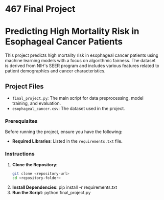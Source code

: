 # 467 Final Project

# Predicting High Mortality Risk in Esophageal Cancer Patients

This project predicts high mortality risk in esophageal cancer patients using machine learning models with a focus on algorithmic fairness. The dataset is derived from NIH's SEER program and includes various features related to patient demographics and cancer characteristics.

## Project Files
- `final_project.py`: The main script for data preprocessing, model training, and evaluation.
- `esophageal_cancer.csv`: The dataset used in the project.

### Prerequisites
Before running the project, ensure you have the following:
- **Required Libraries**: Listed in the `requirements.txt` file.

### Instructions
1. **Clone the Repository**:
   ```bash
   git clone <repository-url>
   cd <repository-folder>
2. **Install Dependencies**:
   pip install -r requirements.txt
3. **Run the Script**:
   python final_project.py

